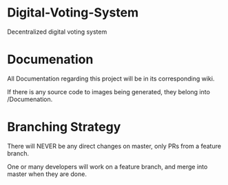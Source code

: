 # Digital-Voting-System
Decentralized digital voting system

# Documenation
All Documentation regarding this project will be in its corresponding wiki.

If there is any source code to images being generated, they belong into /Documenation.

# Branching Strategy
There will NEVER be any direct changes on master, only PRs from a feature branch.

One or many developers will work on a feature branch, and merge into master when they are done.


